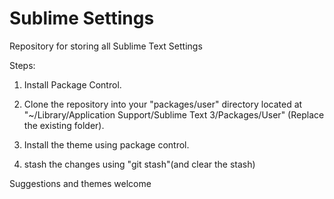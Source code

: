 Sublime Settings
=====================

Repository for storing all Sublime Text Settings

Steps:

1. Install Package Control.

2. Clone the repository into your "packages/user" directory located at "~/Library/Application Support/Sublime Text     3/Packages/User" (Replace the existing folder).

3. Install the theme using package control.

4. stash the changes using "git stash"(and clear the stash)



Suggestions and themes welcome
